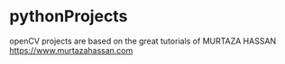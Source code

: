 # pythonProjects

openCV projects are based on the great tutorials of MURTAZA HASSAN
https://www.murtazahassan.com